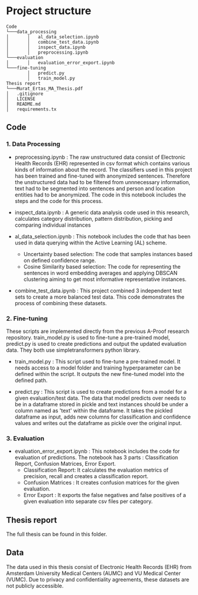 
# Project structure

```
Code
└───data_processing
│       │   al_data_selection.ipynb
│       │   combine_test_data.ipynb
│       │   inspect_data.ipynb
│       │   preprocessing.ipynb
└───evaluation
│       │   evaluation_error_export.ipynb
└───fine-tuning
        │   predict.py
        │   train_model.py
Thesis report
└───Murat_Ertas_MA_Thesis.pdf
│   .gitignore
│   LICENSE
│   README.md
│   requirements.tx
```

## Code
### 1. Data Processing
- preprocessing.ipynb :
The raw unstructured data consist of Electronic Health Records (EHR) represented in csv format which contains various kinds of information about the record. The classifiers used in this project has been trained and fine-tuned with anonymized sentences. Therefore the unstructured data had to be filtered from unnnecessary information, text had to be segmented into sentences and person and location entities had to be anonymized. The code in this notebook includes the steps and the code for this process.  
  

- inspect_data.ipynb :
A generic data analysis code used in this research, calculates category distribution, pattern distribution, picking and comparing individual instances 


- al_data_selection.ipynb : 
This notebook includes the code that has been used in data querying within the Active Learning (AL) scheme. 
  - Uncertainty based selection: The code that samples instances based on defined confidence range.
  - Cosine Similarity based selection: The code for representing the sentences in word embedding averages and applying DBSCAN clustering aiming to get most informative representative instances.


- combine_test_data.ipynb :
This project combined 3 independent test sets to create a more balanced test data. This code demonstrates the process of combining these datasets.
### 2. Fine-tuning
These scripts are implemented directly from the previous A-Proof research repository. train_model.py is used to fine-tune a pre-trained model, predict.py is used to create predictions and output the updated evaluation data. They both use simpletransformers python library. 

- train_model.py : This script used to fine-tune a pre-trained model. It needs access to a model folder and training hyperparameter can be defined within the script. It outputs the new fine-tuned model into the defined path.


- predict.py : This script is used to create predictions from a model for a given evaluation/test data. The data that model predicts over needs to be in a dataframe stored in pickle and text instances should be under a column named as 'text' within the dataframe. It takes the pickled dataframe as input, adds new columns for classification and confidence values and writes out the dataframe as pickle over the original input.
### 3. Evaluation
- evaluation_error_export.ipynb :
This notebook includes the code for evaluation of predictions. The notebook has 3 parts : Classification Report, Confusion Matrices, Error Export.
  - Classification Report: It calculates the evaluation metrics of precision, recall and creates a classification report. 
  - Confusion Matrices : It creates confusion matrices for the given evaluation. 
  - Error Export : It exports the false negatives and false positives of a given evaluation into separate csv files per category.
## Thesis report

The full thesis can be found in this folder.

## Data 
The data used in this thesis consist of Electronic Health Records (EHR) from Amsterdam University Medical Centers (AUMC) and VU Medical Center (VUMC). Due to privacy and confidentiality agreements, these datasets are not publicly accessible.








